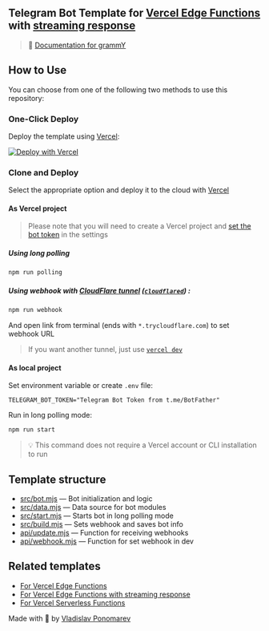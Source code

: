 ## Telegram Bot Template for [Vercel Edge Functions](https://vercel.com/docs/concepts/functions/edge-functions) with [streaming response](https://vercel.com/docs/concepts/functions/edge-functions/streaming)

> 📖 [Documentation for grammY](https://grammy.dev)

## How to Use

You can choose from one of the following two methods to use this repository:

### One-Click Deploy

Deploy the template using [Vercel](https://vercel.com):

[![Deploy with Vercel](https://vercel.com/button)](https://vercel.com/new/clone?repository-url=https%3A%2F%2Fgithub.com%2FPonomareVlad%2FgrammYVercelEdgeStream&env=TELEGRAM_BOT_TOKEN&envDescription=Telegram%20Bot%20Token%20from%20%40BotFather&envLink=https%3A%2F%2Fcore.telegram.org%2Fbots%2Ftutorial%23obtain-your-bot-token&project-name=grammy-vercel-edge-stream&repository-name=grammy-vercel-edge-stream)

### Clone and Deploy

Select the appropriate option and deploy it to the cloud with [Vercel](https://vercel.com/new)

#### As Vercel project

> Please note that you will need to create a Vercel project and [set the bot token](#as-local-project) in the settings

##### Using long polling

```bash
npm run polling
```

##### Using webhook with [CloudFlare tunnel](https://developers.cloudflare.com/cloudflare-one/connections/connect-apps/do-more-with-tunnels/trycloudflare/) ([`cloudflared`](https://developers.cloudflare.com/cloudflare-one/connections/connect-apps/install-and-setup/installation/)) :

```bash
npm run webhook
```

And open link from terminal (ends with `*.trycloudflare.com`) to set webhook URL

> If you want another tunnel, just use [`vercel dev`](https://vercel.com/docs/cli/dev)

#### As local project

Set environment variable or create `.env` file:

```dotenv
TELEGRAM_BOT_TOKEN="Telegram Bot Token from t.me/BotFather"
```

Run in long polling mode:

```bash
npm run start
```

> 💡 This command does not require a Vercel account or CLI installation to run

## Template structure

- [src/bot.mjs](src/bot.mjs) — Bot initialization and logic
- [src/data.mjs](src/data.mjs) — Data source for bot modules
- [src/start.mjs](src/start.mjs) — Starts bot in long polling mode
- [src/build.mjs](src/build.mjs) — Sets webhook and saves bot info
- [api/update.mjs](api/update.mjs) — Function for receiving webhooks
- [api/webhook.mjs](api/webhook.mjs) — Function for set webhook in dev

## Related templates

- [For Vercel Edge Functions](https://github.com/PonomareVlad/grammYVercelEdge)
- [For Vercel Edge Functions with streaming response](https://github.com/PonomareVlad/grammYVercelEdgeStream)
- [For Vercel Serverless Functions](https://github.com/PonomareVlad/grammYVercel)

Made with 💜 by [Vladislav Ponomarev](https://GitHub.com/PonomareVlad)
